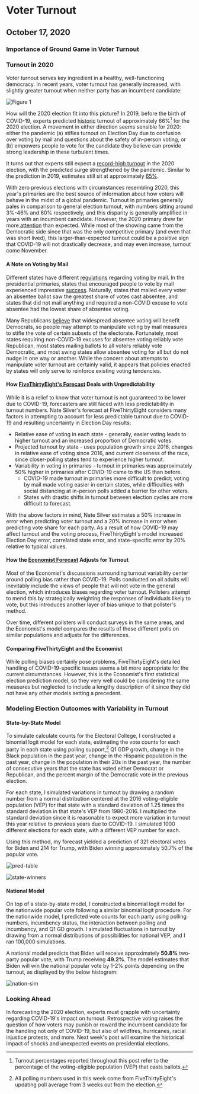 # Voter Turnout
## October 17, 2020

### Importance of Ground Game in Voter Turnout

### Turnout in 2020

Voter turnout serves key ingredient in a healthy, well-functioning democracy. In recent years, voter turnout has generally increased, with slightly greater turnout when neither party has an incumbent candidate:

![Figure 1](../figures/turnout/turnout_years.jpg)

How will the 2020 election fit into this picture? In 2019, before the birth of COVID-19, experts predicted [historic](https://www.usnews.com/news/elections/articles/2019-09-20/experts-predict-huge-turnout-in-2020) turnout of approximately 66%[^vep] for the 2020 election. A movement in either direction seems sensible for 2020: either the pandemic (a) stifles turnout on Election Day due to confusion over voting by mail and questions about the safety of in-person voting, or (b) empowers people to vote for the candidate they believe can provide strong leadership in these turbulent times. 

It turns out that experts still expect a [record-high turnout](https://www.theatlantic.com/politics/archive/2020/10/2020-election-turnout/616640/) in the 2020 election, with the predicted surge strengthened by the pandemic. Similar to the prediction in 2019, estimates still sit at approximately [65%](https://thehill.com/homenews/campaign/520313-experts-predict-record-election-turnout-as-more-than-66-million-ballots).

With zero previous elections with circumstances resembling 2020, this year's primaries are the best source of information about how voters will behave in the midst of a global pandemic. Turnout in primaries generally pales in comparison to general election turnout, with numbers sitting around 3%-46% and 60% respectively, and this disparity is generally amplified in years with an incumbent candidate. However, the 2020 primary drew far more[ attention](https://www.nytimes.com/2020/07/21/us/politics/biden-2020.html) than expected. While most of the showing came from the Democratic side since that was the only competitive primary (and even that was short lived), this larger-than-expected turnout could be a positive sign that COVID-19 will not drastically decrease, and may even increase, turnout come November.

#### A Note on Voting by Mail

Different states have different [regulations](https://www.nytimes.com/interactive/2020/08/11/us/politics/vote-by-mail-us-states.html) regarding voting by mail. In the presidential primaries, states that encouraged people to vote by mail experienced impressive [success](https://fivethirtyeight.com/features/there-have-been-38-statewide-elections-during-the-pandemic-heres-how-they-went/). Naturally, states that mailed every voter an absentee ballot saw the greatest share of votes cast absentee, and states that did not mail anything and required a non-COVID excuse to vote absentee had the lowest share of absentee voting.

Many Republicans [believe](https://www.nytimes.com/2020/05/25/us/vote-by-mail-coronavirus.html) that widespread absentee voting will benefit Democrats, so people may attempt to manipulate voting by mail measures to stifle the vote of certain subsets of the electorate. Fortunately, most states requiring non-COVID-19 excuses for absentee voting reliably vote Republican, most states mailing ballots to all voters reliably vote Democratic, and most swing states allow absentee voting for all but do not nudge in one way or another. While the concern about attempts to manipulate voter turnout are certainly valid, it appears that policies enacted by states will only serve to reinforce existing voting tendencies.

#### How [FiveThirtyEight's Forecast](https://fivethirtyeight.com/features/how-fivethirtyeights-2020-presidential-forecast-works-and-whats-different-because-of-covid-19/) Deals with Unpredictability

While it is a relief to know that voter turnout is not guaranteed to be lower due to COVID-19, forecasters are still faced with less predictability in turnout numbers. Nate Silver's forecast at FiveThirtyEight considers many factors in attempting to account for less predictable turnout due to COVID-19 and resulting uncertainty in Election Day results:

* Relative ease of voting in each state - generally, easier voting leads to higher turnout and an increased proportion of Democratic votes.
* Projected turnout by state - uses population growth since 2016, changes in relative ease of voting since 2016, and current closeness of the race, since closer-polling states tend to experience higher turnout.
* Variability in voting in primaries - turnout in primaries was approximately 50% higher in primaries after COVID-19 came to the US than before.
    * COVID-19 made turnout in primaries more difficult to predict; voting by mail made voting easier in certain states, while difficulties with social distancing at in-person polls added a barrier for other voters.
    * States with drastic shifts in turnout between election cycles are more difficult to forecast.

With the above factors in mind, Nate Silver estimates a 50% increase in error when predicting voter turnout and a 20% increase in error when predicting vote share for each party. As a result of how COVID-19 may affect turnout and the voting process, FiveThirtyEight's model increased Election Day error, correlated state error, and state-specific error by 20% relative to typical values.


#### How the [Economist Forecast](https://projects.economist.com/us-2020-forecast/president/how-this-works) Adjusts for Turnout

Most of the Economist's discussions surrounding turnout variability center around polling bias rather than COVID-19. Polls conducted on all adults will inevitably include the views of people that will not vote in the general election, which introduces biases regarding voter turnout. Pollsters attempt to mend this by strategically weighting the responses of individuals likely to vote, but this introduces another layer of bias unique to that pollster's method. 

Over time, different pollsters will conduct surveys in the same areas, and the Economist's model compares the results of these different polls on similar populations and adjusts for the differences. 

#### Comparing FiveThirtyEight and the Economist

While polling biases certainly pose problems, FiveThirtyEight's detailed handling of COVID-19-specific issues seems a bit more appropriate for the current circumstances. However, this is the Economist's first statistical election prediction model, so they very well could be considering the same measures but neglected to include a lengthy description of it since they did not have any other models setting a precedent.

### Modeling Election Outcomes with Variability in Turnout

#### State-by-State Model

To simulate calculate counts for the Electoral College, I constructed a binomial logit model for each state, estimating the vote counts for each party in each state using polling support,[^polls] Q1 GDP growth, change in the Black population in the past year, change in the Hispanic population in the past year, change in the population in their 20s in the past year, the number of consecutive years that the state has voted either Democrat or Republican, and the percent margin of the Democratic vote in the previous election.

For each state, I simulated variations in turnout by drawing a random number from a normal distribution centered at the 2016 voting-eligible population (VEP) for that state with a standard deviation of 1.25 times the standard deviation in that state's VEP from 1980-2016. I multiplied the standard deviation since it is reasonable to expect more variation in turnout this year relative to previous years due to COVID-19. I simulated 1000 different elections for each state, with a different VEP number for each.

Using this method, my forecast yielded a prediction of 321 electoral votes for Biden and 214 for Trump, with Biden winning approximately 50.7% of the popular vote.

![pred-table](../figures/turnout/pred_table.png)

![state-winners](../figures/turnout/state_winners.jpg)

#### National Model

On top of a state-by-state model, I constructed a binomial logit model for the nationwide popular vote following a similar binomial logit procedure. For the nationwide model, I predicted vote counts for each party using polling numbers, incumbency status, the interaction between polling and incumbency, and Q1 GD growth. I simulated fluctuations in turnout by drawing from a normal distributions of possibilities for national VEP, and I ran 100,000 simulations.

A national model predicts that Biden will receive approximately **50.8%** two-party popular vote, with Trump receiving **49.2%**.	The model estimates that Biden will win the national popular vote by 1-2% points depending on the turnout, as displayed by the below histogram:

![nation-sim](../figures/turnout/nation_sim.jpg)


### Looking Ahead

In forecasting the 2020 election, experts must grapple with uncertainty regarding COVID-19's impact on turnout. Retrospective voting raises the question of how voters may punish or reward the incumbent candidate for the handling not only of COVID-19, but also of wildfires, hurricanes, racial injustice protests, and more. Next week's post will examine the historical impact of shocks and unexpected events on presidential elections.



[^vep]: Turnout percentages reported throughout this post refer to the percentage of the voting-eligible population (VEP) that casts ballots.

[^polls]: All polling numbers used in this week come from FiveThirtyEight's updating poll average from 3 weeks out from the election.

